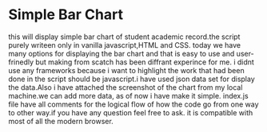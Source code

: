 # Simple Bar Chart 

this will display simple bar chart of student academic record.the script purely writeen only in vanilla javascript,HTML and CSS. today we have many options for displaying the bar chart and that is easy to use and user-frinedly but making from scatch has been diffrant experince for me. i didnt use any frameworks because i want to highlight the work that had been done in the script should be javascript.i have used json data set for display the data.Also i have attached the screenshot of the chart from my local machine.we can add more data, as of now i have make it simple. index.js file have all comments for the logical flow of how the code go from one way to other way.if you have any question feel free to ask. it is compatible with most of all the modern browser.
 
